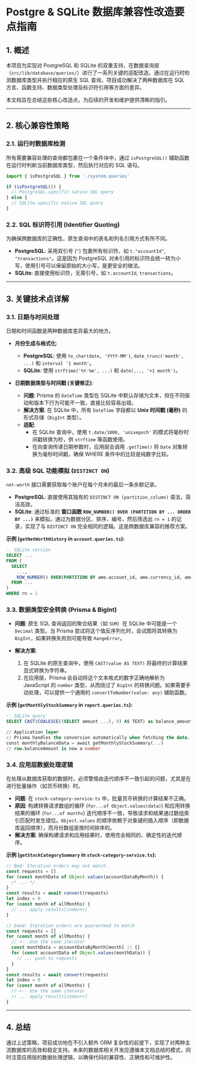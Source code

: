 # Postgre & SQLite 数据库兼容性改造要点指南

## 1. 概述

本项目为实现对 PostgreSQL 和 SQLite 的双重支持，在数据查询层（`src/lib/database/queries/`）进行了一系列关键的适配改造。通过在运行时检测数据库类型并执行相应的原生 SQL 查询，项目成功解决了两种数据库在 SQL 方言、函数支持、数据类型处理及标识符引用等方面的差异。

本文档旨在总结这些核心改造点，为后续的开发和维护提供清晰的指引。

---

## 2. 核心兼容性策略

### 2.1. 运行时数据库检测

所有需要兼容处理的查询都包裹在一个条件块中，通过 `isPostgreSQL()`
辅助函数在运行时判断当前数据库类型，然后执行对应的 SQL 语句。

```typescript
import { isPostgreSQL } from './system.queries'

if (isPostgreSQL()) {
  // PostgreSQL-specific native SQL query
} else {
  // SQLite-specific native SQL query
}
```

### 2.2. SQL 标识符引用 (Identifier Quoting)

为确保跨数据库的正确性，原生查询中的表名和列名引用方式有所不同。

- **PostgreSQL**: 采用双引号 (`"`) 包裹所有标识符，如 `t."accountId"`,
  `"transactions"`。这是因为 PostgreSQL 对未引用的标识符会统一转为小写，使用引号可以保留原始的大小写，是更安全的做法。
- **SQLite**: 直接使用标识符，无需引号，如 `t.accountId`, `transactions`。

---

## 3. 关键技术点详解

### 3.1. 日期与时间处理

日期和时间函数是两种数据库差异最大的地方。

- **月份生成与格式化**:

  - **PostgreSQL**: 使用 `to_char(date, 'YYYY-MM')`, `date_trunc('month', ...)` 和
    `interval '1 month'`。
  - **SQLite**: 使用 `strftime('%Y-%m', ...)` 和 `date(..., '+1 month')`。

- **日期数据类型与时间戳 (关键修正)**:
  - **问题**: Prisma 的 `DateTime`
    类型在 SQLite 中默认存储为文本，但在不同驱动和版本下行为可能不一致，直接比较容易出错。
  - **解决方案**: 在 SQLite 中，所有 `DateTime` 字段都以 **Unix 时间戳 (毫秒)** 的形式存储（`BigInt`
    类型）。
  - **适配**:
    - 在 SQLite 查询中，使用 `t.date/1000, 'unixepoch'` 的模式将毫秒时间戳转换为秒，供 `strftime`
      等函数使用。
    - 在向查询传递日期参数时，应用层会调用 `.getTime()` 将 `Date`
      对象转换为毫秒时间戳，确保 WHERE 条件中的比较是纯数字比较。

### 3.2. 高级 SQL 功能模拟 (`DISTINCT ON`)

`net-worth` 接口需要获取每个账户在每个月末的最后一条余额记录。

- **PostgreSQL**: 直接使用其独有的 `DISTINCT ON (partition_column)` 语法，简洁高效。
- **SQLite**: 通过标准的 **窗口函数 `ROW_NUMBER() OVER (PARTITION BY ... ORDER BY ...)`**
  来模拟。通过为数据分区、排序、编号，然后筛选出 `rn = 1` 的记录，实现了与 `DISTINCT ON`
  完全相同的逻辑。这是跨数据库兼容的推荐方案。

**示例 (`getNetWorthHistory` in `account.queries.ts`):**

```sql
-- SQLite version
SELECT ...
FROM (
  SELECT
    ...,
    ROW_NUMBER() OVER(PARTITION BY ame.account_id, ame.currency_id, ame.month ORDER BY t.date DESC) as rn
  FROM ...
)
WHERE rn = 1
```

### 3.3. 数据类型安全转换 (Prisma & BigInt)

- **问题**: 原生 SQL 查询返回的聚合结果（如 `SUM`）在 SQLite 中可能是一个 `Decimal`
  类型。当 Prisma 尝试将这个值反序列化时，会试图将其转换为 `BigInt`，如果转换失败则可能导致
  `RangeError`。

- **解决方案**:
  1.  在 SQLite 的原生查询中，使用 `CAST(value AS TEXT)` 将最终的计算结果显式转换为字符串。
  2.  在应用层，Prisma 会自动将这个文本格式的数字正确地解析为 JavaScript 的 `number`
      类型，从而绕过了 `BigInt` 的转换问题。如果需要手动处理，可以提供一个通用的
      `convertToNumber(value: any)` 辅助函数。

**示例 (`getMonthlyStockSummary` in `report.queries.ts`):**

```sql
-- SQLite query
SELECT CAST(COALESCE((SELECT amount ...), 0) AS TEXT) as balance_amount ...

// Application layer
// Prisma handles the conversion automatically when fetching the data.
const monthlyBalanceData = await getMonthlyStockSummary(...)
// row.balanceAmount is now a number
```

### 3.4. 应用层数据处理逻辑

在处理从数据库获取的数据时，必须警惕由迭代顺序不一致引起的问题，尤其是在进行批量操作（如货币转换）时。

- **问题**: 在 `stock-category-service.ts` 中，批量货币转换的计算结果不正确。
- **原因**: 构建转换请求数组的循环 (`for...of Object.values(data)`) 和应用转换结果的循环 (`for...of months`) 迭代顺序不一致，导致请求和结果通过数组索引匹配时发生错位。`Object.values`
  的顺序依赖于对象键的插入顺序（即数据库返回顺序），而月份数组是按时间排序的。
- **解决方案**: 确保构建请求和应用结果时，使用完全相同的、确定性的迭代顺序。

**示例 (`getStockCategorySummary` in `stock-category-service.ts`):**

```typescript
// Bad: Iteration orders may not match
const requests = []
for (const monthData of Object.values(accountDataByMonth)) {
  /* ... */
}
const results = await convert(requests)
let index = 0
for (const month of allMonths) {
  // ... apply results[index++]
}

// Good: Iteration orders are guaranteed to match
const requests = []
for (const month of allMonths) {
  // <-- Use the same iterator
  const monthData = accountDataByMonth[month] || {}
  for (const accountData of Object.values(monthData)) {
    // ... push to requests
  }
}
const results = await convert(requests)
let index = 0
for (const month of allMonths) {
  // <-- Use the same iterator
  // ... apply results[index++]
}
```

---

## 4. 总结

通过上述策略，项目成功地在不引入额外 ORM 复杂性的前提下，实现了对两种主流数据库的高效和稳定支持。未来的数据库相关开发应遵循本文档总结的模式，同时注意应用层的数据处理逻辑，以确保代码的兼容性、正确性和可维护性。
